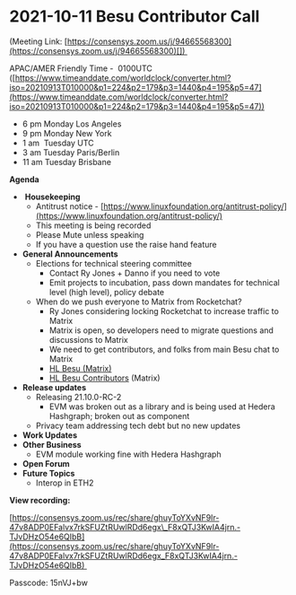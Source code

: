 # 2021-10-11 Besu Contributor Call

(Meeting Link: ⁨[https://consensys.zoom.us/j/94665568300](https://consensys.zoom.us/j/94665568300)[⁩]) 

APAC/AMER Friendly Time -  0100UTC ([https://www.timeanddate.com/worldclock/converter.html?iso=20210913T010000&p1=224&p2=179&p3=1440&p4=195&p5=47](https://www.timeanddate.com/worldclock/converter.html?iso=20210913T010000&p1=224&p2=179&p3=1440&p4=195&p5=47))

- 6 pm Monday Los Angeles
- 9 pm Monday New York
- 1 am  Tuesday UTC
- 3 am Tuesday Paris/Berlin
- 11 am Tuesday Brisbane

**Agenda**

-  **Housekeeping**
  - Antitrust notice - [https://www.linuxfoundation.org/antitrust-policy/](https://www.linuxfoundation.org/antitrust-policy/)
  - This meeting is being recorded
  - Please Mute unless speaking
  - If you have a question use the raise hand feature
- **General Announcements**
  - Elections for technical steering committee 
    - Contact Ry Jones + Danno if you need to vote
    - Emit projects to incubation, pass down mandates for technical level (high level), policy debate 
  - When do we push everyone to Matrix from Rocketchat? 
    - Ry Jones considering locking Rocketchat to increase traffic to Matrix 
    - Matrix is open, so developers need to migrate questions and discussions to Matrix
    - We need to get contributors, and folks from main Besu chat to Matrix
    - [HL Besu (Matrix)](https://matrix.to/#/!SfsIkAEHnYzfNRviFX:chat.lfx.linuxfoundation.org?via=chat.lfx.linuxfoundation.org&via=matrix.org)
    - [HL Besu Contributors](https://matrix.to/#/!CymbmJVrjkuEPrlyaC:chat.lfx.linuxfoundation.org?via=chat.lfx.linuxfoundation.org&via=matrix.org) (Matrix)
- **Release updates**
  - Releasing 21.10.0-RC-2
    - EVM was broken out as a library and is being used at Hedera Hashgraph; broken out as component
  - Privacy team addressing tech debt but no new updates
- **Work Updates**
- **Other Business** 
  - EVM module working fine with Hedera Hashgraph
- **Open Forum**
- **Future Topics**
  - Interop in ETH2

  

**View recording:**

[https://consensys.zoom.us/rec/share/ghuyToYXvNF9Ir-47v8ADP0EFalvx7rkSFUZtRUwlRDd6egx\_F8xQTJ3KwIA4jrn.-TJvDHzO54e6QIbB](https://consensys.zoom.us/rec/share/ghuyToYXvNF9Ir-47v8ADP0EFalvx7rkSFUZtRUwlRDd6egx_F8xQTJ3KwIA4jrn.-TJvDHzO54e6QIbB) 

Passcode: 15nVJ+bw